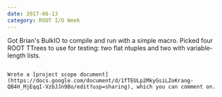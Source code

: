 ```yaml
---
date: 2017-06-13
category: ROOT I/O Week
---
```


Got Brian's BulkIO to compile and run with a simple macro. Picked four ROOT TTrees to use for testing: two flat ntuples and two with variable-length lists.

``````

Wrote a [project scope document](https://docs.google.com/document/d/1fTEULp2MkyGsiLZoKrang-QB4H_MjEqqI-VzbJJn9Bo/edit?usp=sharing), which you can comment on.
